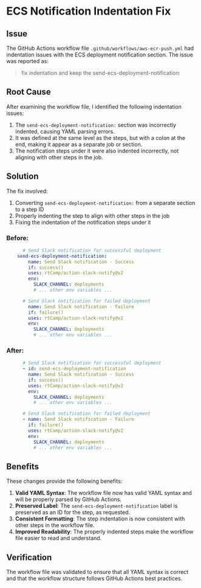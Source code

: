 # ECS Notification Indentation Fix

## Issue

The GitHub Actions workflow file `.github/workflows/aws-ecr-push.yml` had indentation issues with the ECS deployment notification section. The issue was reported as:

> fix indentation and keep the send-ecs-deployment-notification:

## Root Cause

After examining the workflow file, I identified the following indentation issues:

1. The `send-ecs-deployment-notification:` section was incorrectly indented, causing YAML parsing errors.
2. It was defined at the same level as the steps, but with a colon at the end, making it appear as a separate job or section.
3. The notification steps under it were also indented incorrectly, not aligning with other steps in the job.

## Solution

The fix involved:

1. Converting `send-ecs-deployment-notification:` from a separate section to a step ID
2. Properly indenting the step to align with other steps in the job
3. Fixing the indentation of the notification steps under it

### Before:

```yaml
      # Send Slack notification for successful deployment
    send-ecs-deployment-notification:
        name: Send Slack notification - Success
        if: success()
        uses: rtCamp/action-slack-notify@v2
        env:
          SLACK_CHANNEL: deployments
          # ... other env variables ...

      # Send Slack notification for failed deployment
        name: Send Slack notification - Failure
        if: failure()
        uses: rtCamp/action-slack-notify@v2
        env:
          SLACK_CHANNEL: deployments
          # ... other env variables ...
```

### After:

```yaml
      # Send Slack notification for successful deployment
      - id: send-ecs-deployment-notification
        name: Send Slack notification - Success
        if: success()
        uses: rtCamp/action-slack-notify@v2
        env:
          SLACK_CHANNEL: deployments
          # ... other env variables ...

      # Send Slack notification for failed deployment
      - name: Send Slack notification - Failure
        if: failure()
        uses: rtCamp/action-slack-notify@v2
        env:
          SLACK_CHANNEL: deployments
          # ... other env variables ...
```

## Benefits

These changes provide the following benefits:

1. **Valid YAML Syntax**: The workflow file now has valid YAML syntax and will be properly parsed by GitHub Actions.
2. **Preserved Label**: The `send-ecs-deployment-notification` label is preserved as an ID for the step, as requested.
3. **Consistent Formatting**: The step indentation is now consistent with other steps in the workflow file.
4. **Improved Readability**: The properly indented steps make the workflow file easier to read and understand.

## Verification

The workflow file was validated to ensure that all YAML syntax is correct and that the workflow structure follows GitHub Actions best practices.